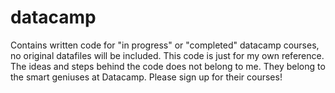 # datacamp
Contains written code for "in progress" or "completed" datacamp courses, no original datafiles will be included. This code is just for my own reference. The ideas and steps behind the code does not belong to me. They belong to the smart geniuses at Datacamp. Please sign up for their courses!
